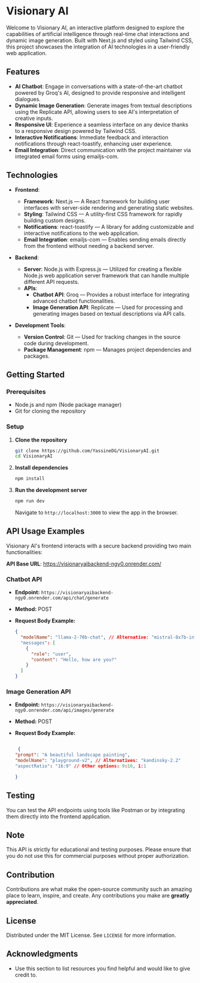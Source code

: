 # Visionary AI

Welcome to Visionary AI, an interactive platform designed to explore the capabilities of artificial intelligence through real-time chat interactions and dynamic image generation. Built with Next.js and styled using Tailwind CSS, this project showcases the integration of AI technologies in a user-friendly web application.

## Features

- **AI Chatbot**: Engage in conversations with a state-of-the-art chatbot powered by Groq's AI, designed to provide responsive and intelligent dialogues.
- **Dynamic Image Generation**: Generate images from textual descriptions using the Replicate API, allowing users to see AI's interpretation of creative inputs.
- **Responsive UI**: Experience a seamless interface on any device thanks to a responsive design powered by Tailwind CSS.
- **Interactive Notifications**: Immediate feedback and interaction notifications through react-toastify, enhancing user experience.
- **Email Integration**: Direct communication with the project maintainer via integrated email forms using emailjs-com.

## Technologies

- **Frontend**:
  - **Framework**: Next.js — A React framework for building user interfaces with server-side rendering and generating static websites.
  - **Styling**: Tailwind CSS — A utility-first CSS framework for rapidly building custom designs.
  - **Notifications**: react-toastify — A library for adding customizable and interactive notifications to the web application.
  - **Email Integration**: emailjs-com — Enables sending emails directly from the frontend without needing a backend server.

- **Backend**:
  - **Server**: Node.js with Express.js — Utilized for creating a flexible Node.js web application server framework that can handle multiple different API requests.
  - **APIs**:
    - **Chatbot API**: Groq — Provides a robust interface for integrating advanced chatbot functionalities.
    - **Image Generation API**: Replicate — Used for processing and generating images based on textual descriptions via API calls.

- **Development Tools**:
  - **Version Control**: Git — Used for tracking changes in the source code during development.
  - **Package Management**: npm — Manages project dependencies and packages.

## Getting Started

### Prerequisites

- Node.js and npm (Node package manager)
- Git for cloning the repository

### Setup

1. **Clone the repository**

   ```bash
   git clone https://github.com/YassineDG/VisionaryAI.git
   cd VisionaryAI
   ```

2. **Install dependencies**

   ```bash
   npm install
   ```

3. **Run the development server**

   ```bash
   npm run dev
   ```

   Navigate to `http://localhost:3000` to view the app in the browser.

## API Usage Examples

Visionary AI's frontend interacts with a secure backend providing two main functionalities:

**API Base URL**: https://visionaryaibackend-ngy0.onrender.com/

### Chatbot API

- **Endpoint:** `https://visionaryaibackend-ngy0.onrender.com/api/chat/generate`
- **Method:** POST
- **Request Body Example:**

  ```json
  {
    "modelName": "llama-2-70b-chat", // Alternative: "mistral-8x7b-instruct-v0.1"
    "messages": [
      {
        "role": "user",
        "content": "Hello, how are you?"
      }
    ]
  }
  ```

### Image Generation API

- **Endpoint:** `https://visionaryaibackend-ngy0.onrender.com/api/images/generate`
- **Method:** POST
- **Request Body Example:**

   ```json
  
    {
  "prompt": "A beautiful landscape painting",
  "modelName": "playground-v2", // Alternatives: "kandinsky-2.2"
  "aspectRatio": "16:9" // Other options: 9:16, 1:1

  }
  ```

## Testing

You can test the API endpoints using tools like Postman or by integrating them directly into the frontend application.

## Note

This API is strictly for educational and testing purposes. Please ensure that you do not use this for commercial purposes without proper authorization.

## Contribution

Contributions are what make the open-source community such an amazing place to learn, inspire, and create. Any contributions you make are **greatly appreciated**.

## License

Distributed under the MIT License. See `LICENSE` for more information.

## Acknowledgments

- Use this section to list resources you find helpful and would like to give credit to.
